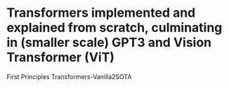 # Transformers implemented and explained from scratch, culminating in (smaller scale) GPT3 and Vision Transformer (ViT)

First Principles Transformers-Vanilla2SOTA
